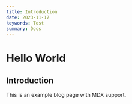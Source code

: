 ```yaml
---
title: Introduction
date: 2023-11-17
keywords: Test
summary: Docs
---
```


# Hello World

## Introduction

This is an example blog page with MDX support.